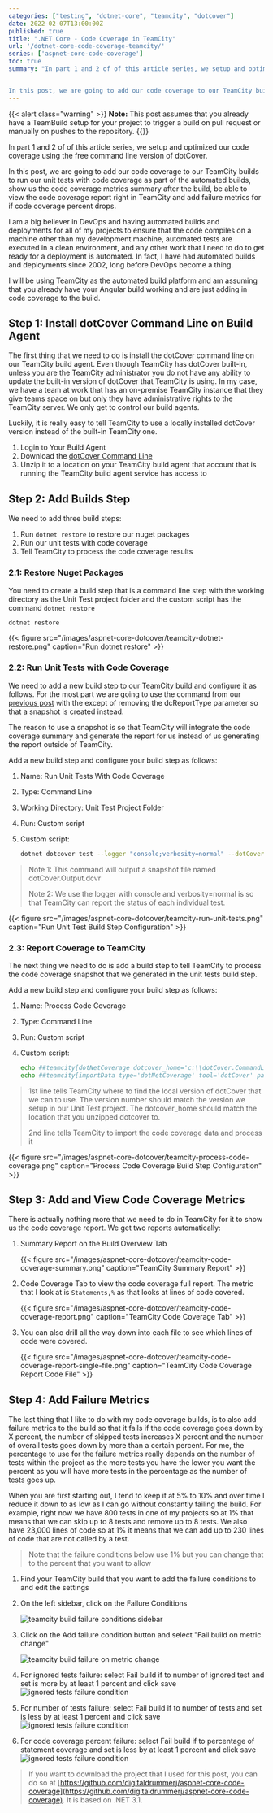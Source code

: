 ```yaml
---
categories: ["testing", "dotnet-core", "teamcity", "dotcover"]
date: 2022-02-07T13:00:00Z
published: true
title: ".NET Core - Code Coverage in TeamCity"
url: '/dotnet-core-code-coverage-teamcity/'
series: ['aspnet-core-code-coverage']
toc: true
summary: "In part 1 and 2 of of this article series, we setup and optimized our code coverage using the free command line version of dotCover.


In this post, we are going to add our code coverage to our TeamCity builds to run our unit tests with code coverage as part of the automated builds, show us the code coverage metrics summary after the build, be able to view the code coverage report right in TeamCity and add failure metrics for if code coverage percent drops."
---
```


{{< alert class="warning" >}}
**Note:** This post assumes that you already have a TeamBuild setup for your project to trigger a build on pull request or manually on pushes to the repository.
{{</alert>}}

In part 1 and 2 of of this article series, we setup and optimized our code coverage using the free command line version of dotCover.

In this post, we are going to add our code coverage to our TeamCity builds to run our unit tests with code coverage as part of the automated builds, show us the code coverage metrics summary after the build, be able to view the code coverage report right in TeamCity and add failure metrics for if code coverage percent drops.

I am a big believer in DevOps and having automated builds and deployments for all of my projects to ensure that the code compiles on a machine other than my development machine, automated tests are executed in a clean environment, and any other work that I need to do to get ready for a deployment is automated. In fact, I have had automated builds and deployments since 2002, long before DevOps become a thing.

I will be using TeamCity as the automated build platform and am assuming that you already have your Angular build working and are just adding in code coverage to the build.


## Step 1: Install dotCover Command Line on Build Agent

The first thing that we need to do is install the dotCover command line on our TeamCity build agent.  Even though TeamCity has dotCover built-in, unless you are the TeamCity administrator you do not have any ability to update the built-in version of dotCover that TeamCity is using.  In my case, we have a team at work that has an on-premise TeamCity instance that they give teams space on but only they have administrative rights to the TeamCity server.  We only get to control our build agents.

Luckily, it is really easy to tell TeamCity to use a locally installed dotCover version instead of the built-in TeamCity one.

1. Login to Your Build Agent
1. Download the [dotCover Command Line](https://www.jetbrains.com/dotcover/download/#section=commandline)
1. Unzip it to a location on your TeamCity build agent that account that is running the TeamCity build agent service has access to

## Step 2: Add Builds Step

We need to add three build steps:

1. Run `dotnet restore` to restore our nuget packages
1. Run our unit tests with code coverage
1. Tell TeamCity to process the code coverage results

### 2.1: Restore Nuget Packages

You need to create a build step that is a command line step with the working directory as the Unit Test project folder and the custom script has the command `dotnet restore`

```cmd
dotnet restore
```

{{< figure src="/images/aspnet-core-dotcover/teamcity-dotnet-restore.png" caption="Run dotnet restore" >}}

### 2.2: Run Unit Tests with Code Coverage

We need to add a new build step to our TeamCity build and configure it as follows.  For the most part we are going to use the command from our [previous post](/aspnet-core-code-coverage-tuning-dotcover/) with the except of removing the dcReportType parameter so that a snapshot is created instead.

The reason to use a snapshot is so that TeamCity will integrate the code coverage summary and generate the report for us instead of us generating the report outside of  TeamCity.

Add a new build step and configure your build step as follows:

1. Name: Run Unit Tests With Code Coverage
1. Type: Command Line
1. Working Directory: Unit Test Project Folder
1. Run: Custom script
1. Custom script:

    ```bash
    dotnet dotcover test --logger "console;verbosity=normal" --dotCoverFilters="+:Assembly=Aspnet.Coverage.*;-:Assembly=Aspnet.Coverage.UnitTests;-:Assembly=Aspnet.Coverage.MockData;-:Class=Aspnet.Coverage.Api.Controllers.*;-:Class=Aspnet.Coverage.Api.Startup;-:Class=Aspnet.Coverage.Api.Program;-:Class=Aspnet.Coverage.Api.Migrations.*"
    ```

  > Note 1: This command will output a snapshot file named dotCover.Output.dcvr
  >
  > Note 2: We use the logger with console and verbosity=normal is so that TeamCity can report the status of each individual test.

{{< figure src="/images/aspnet-core-dotcover/teamcity-run-unit-tests.png" caption="Run Unit Test Build Step Configuration" >}}

### 2.3: Report Coverage to TeamCity

The next thing we need to do is add a build step to tell TeamCity to process the code coverage snapshot that we generated in the unit tests build step.

Add a new build step and configure your build step as follows:

1. Name: Process Code Coverage
1. Type: Command Line
1. Run: Custom script
1. Custom script:

    ```bash
    echo ##teamcity[dotNetCoverage dotcover_home='c:\\dotCover.CommandLineTools.2021.3.3']
    echo ##teamcity[importData type='dotNetCoverage' tool='dotCover' path='Aspnet.Coverage.UnitTests\UnitTestCodeCoverage.Snapshot.dcvr']
    ```

  > 1st line tells TeamCity where to find the local version of dotCover that we can to use.  The version number should match the version we setup in our Unit Test project.  The dotcover_home should match the location that you unzipped dotcover to.
  >
  > 2nd line tells TeamCity to import the code coverage data and process it

{{< figure src="/images/aspnet-core-dotcover/teamcity-process-code-coverage.png" caption="Process Code Coverage Build Step Configuration" >}}

## Step 3: Add and View Code Coverage Metrics

There is actually nothing more that we need to do in TeamCity for it to show us the code coverage report.  We get two reports automatically:

1. Summary Report on the Build Overview Tab

    {{< figure src="/images/aspnet-core-dotcover/teamcity-code-coverage-summary.png" caption="TeamCity Summary Report" >}}

1. Code Coverage Tab to view the code coverage full report.  The metric that I look at is `Statements,%` as that looks at lines of code covered.

    {{< figure src="/images/aspnet-core-dotcover/teamcity-code-coverage-report.png" caption="TeamCity Code Coverage Tab" >}}

1. You can also drill all the way down into each file to see which lines of code were covered.

    {{< figure src="/images/aspnet-core-dotcover/teamcity-code-coverage-report-single-file.png" caption="TeamCity Code Coverage Report Code File" >}}

## Step 4: Add Failure Metrics

The last thing that I like to do with my code coverage builds, is to also add failure metrics to the build so that it fails if the code coverage goes down by X percent, the number of skipped tests increases X percent and the number of overall tests goes down by more than a certain percent.  For me, the percentage to use for the failure metrics really depends on the number of tests within the project as the more tests you have the lower you want the percent as you will have more tests in the percentage as the number of tests goes up.

When you are first starting out, I tend to keep it at 5% to 10% and over time I reduce it down to as low as I can go without constantly failing the build.  For example, right now we have 800 tests in one of my projects so at 1% that means that we can skip up to 8 tests and remove up to 8 tests.  We also have 23,000 lines of code so at 1% it means that we can add up to 230 lines of code that are not called by a test.

> Note that the failure conditions below use 1% but you can change that to the percent that you want to allow

1. Find your TeamCity build that you want to add the failure conditions to and edit the settings
1. On the left sidebar, click on the Failure Conditions

    ![teamcity build failure conditions sidebar](/images/cypress-code-coverage-ci/tc_sidebar_failure_conditions.png)

1. Click on the Add failure condition button and select "Fail build on metric change"

    ![teamcity build failure on metric change](/images/cypress-code-coverage-ci/tc_add_failure_condition.png)

1. For ignored tests failure: select Fail build if to number of ignored test and set is more by at least 1 percent and click save
    ![ignored tests failure condition](/images/cypress-code-coverage-ci/tc_failure_conditions_number_of_ignored_tests.png)

1. For number of tests failure: select Fail build if to number of tests and set is less by at least 1 percent and click save
    ![ignored tests failure condition](/images/cypress-code-coverage-ci/tc_failure_conditions_number_of_ignored_tests.png)

1. For code coverage percent failure: select Fail build if to percentage of statement coverage and set is less by at least 1 percent and click save
    ![ignored tests failure condition](/images/cypress-code-coverage-ci/tc_failure_conditions_number_of_ignored_tests.png)

> If you want to download the project that I used for this post, you can do so at [https://github.com/digitaldrummerj/aspnet-core-code-coverage](https://github.com/digitaldrummerj/aspnet-core-code-coverage).  It is based on .NET 3.1.
